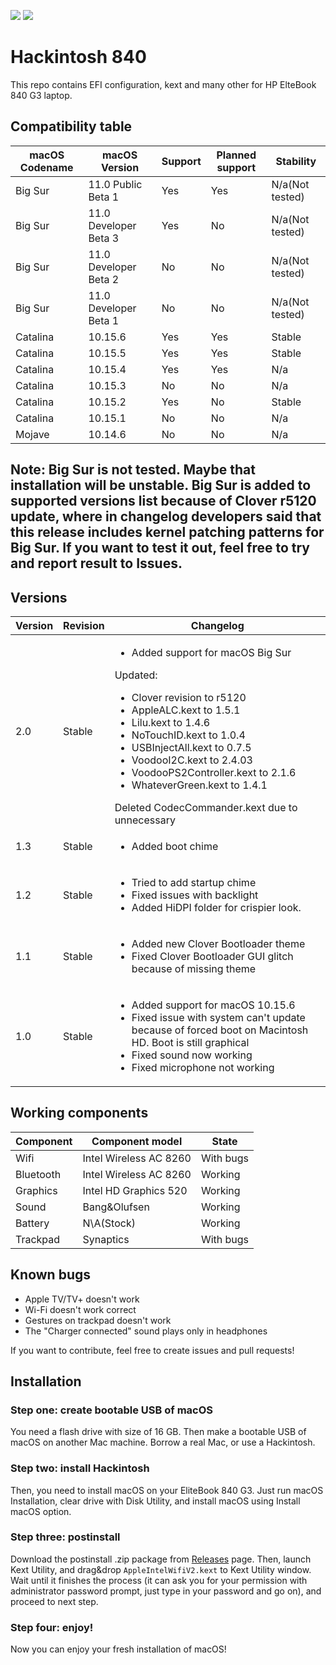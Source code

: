 ![](https://img.shields.io/badge/complete-yes-green)
![](https://img.shields.io/badge/Latest%20supported-Big%20Sur%20Developer%20Beta%203-orange)

# Hackintosh 840
This repo contains EFI configuration, kext and many other for HP ElteBook 840 G3 laptop.

## Compatibility table

| macOS Codename | macOS Version | Support | Planned support | Stability |
| --- | --- | --- | --- | --- |
| Big Sur | 11.0 Public Beta 1 | Yes | Yes | N/a(Not tested) |
| Big Sur | 11.0 Developer Beta 3 | Yes | No | N/a(Not tested) |
| Big Sur | 11.0 Developer Beta 2 | No | No | N/a(Not tested) |
| Big Sur | 11.0 Developer Beta 1 | No | No | N/a(Not tested) |
| Catalina | 10.15.6 | Yes | Yes | Stable |
| Catalina | 10.15.5 | Yes | Yes | Stable |
| Catalina | 10.15.4 | Yes | Yes | N/a |
| Catalina | 10.15.3 | No | No | N/a |
| Catalina | 10.15.2 | Yes | No | Stable |
| Catalina | 10.15.1 | No | No | N/a |
| Mojave | 10.14.6 | No | No | N/a |

## Note: Big Sur is not tested. Maybe that installation will be unstable. Big Sur is added to supported versions list because of Clover r5120 update, where in changelog developers said that this release includes kernel patching patterns for Big Sur. If you want to test it out, feel free to try and report result to Issues.

## Versions
| Version | Revision | Changelog |
| --- | --- | --- |
| 2.0 | Stable | <ul> <li> Added support for macOS Big Sur </li> </ul> Updated: <ul> <li> Clover revision to r5120 </li> <li> AppleALC.kext to 1.5.1 </li> <li> Lilu.kext to 1.4.6 </li> <li> NoTouchID.kext to 1.0.4 </li> <li> USBInjectAll.kext to 0.7.5 </li> <li> VoodooI2C.kext to 2.4.03 </li> <li> VoodooPS2Controller.kext to 2.1.6 </li> <li> WhateverGreen.kext to 1.4.1 </li> </ul> Deleted CodecCommander.kext due to unnecessary |
| 1.3 | Stable | <ul> <li> Added boot chime </li> </ul> |
| 1.2 | Stable | <ul> <li> Tried to add startup chime </li> <li> Fixed issues with backlight </li> <li> Added HiDPI folder for crispier look. </li> </ul> |
| 1.1 | Stable | <ul> <li> Added new Clover Bootloader theme </li> <li> Fixed Clover Bootloader GUI glitch because of missing theme </li> </ul> |
| 1.0 | Stable | <ul> <li> Added support for macOS 10.15.6 </li> <li> Fixed issue with system can't update because of forced boot on Macintosh HD. Boot is still graphical </li> <li> Fixed sound now working </li> <li> Fixed microphone not working </li> </ul> |

## Working components

| Component | Component model | State |
| --- | --- | --- |
| Wifi | Intel Wireless AC 8260 | With bugs |
| Bluetooth | Intel Wireless AC 8260 | Working |
| Graphics | Intel HD Graphics 520 | Working |
| Sound | Bang&Olufsen | Working|
| Battery | N\A(Stock) | Working |
| Trackpad | Synaptics | With bugs |

## Known bugs

 - Apple TV/TV+ doesn't work
 - Wi-Fi doesn't work correct
 - Gestures on trackpad doesn't work
 - The "Charger connected" sound plays only in headphones
 
 If you want to contribute, feel free to create issues and pull requests!
 
 ## Installation
 ### Step one: create bootable USB of macOS
 
 You need a flash drive with size of 16 GB. Then make a bootable USB of macOS on another Mac machine. Borrow a real Mac, or use a Hackintosh.
 
 ### Step two: install Hackintosh
 
 Then, you need to install macOS on your EliteBook 840 G3. Just run macOS Installation, clear drive with Disk Utility, and install macOS using Install macOS option.
 
 
### Step three: postinstall

Download the postinstall .zip package from [Releases](https://github.com/GGorAA/Hackintosh-840/releases) page. Then, launch Kext Utility, and drag&drop `AppleIntelWifiV2.kext` to Kext Utility window. Wait until it finishes the process (it can ask you for your permission with administrator password prompt, just type in your password and go on), and proceed to next step.

### Step four: enjoy!

Now you can enjoy your fresh installation of macOS!
